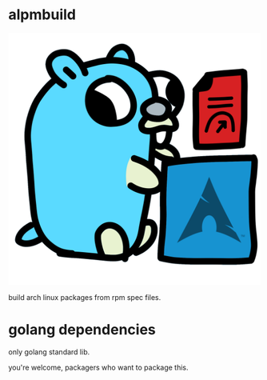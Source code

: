 alpmbuild
=========

<img src="https://github.com/Appadeia/alpmbuild/raw/master/alpmbuild%20gopher.png">

build arch linux packages from rpm spec files.

golang dependencies
===================

only golang standard lib.

you're welcome, packagers who want to package this.

